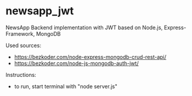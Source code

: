 # newsapp_jwt
 
NewsApp Backend implementation with JWT based on Node.js, Express-Framework, MongoDB

Used sources:
- https://bezkoder.com/node-express-mongodb-crud-rest-api/
- https://bezkoder.com/node-js-mongodb-auth-jwt/

Instructions:
- to run, start terminal with "node server.js"

